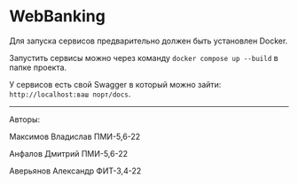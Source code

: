 # WebBanking

Для запуска сервисов предварительно должен быть установлен Docker.

Запустить сервисы можно через команду ```docker compose up --build``` в папке проекта.

У сервисов есть свой Swagger в который можно зайти: ```http://localhost:ваш порт/docs```.

***
Авторы:

Максимов Владислав ПМИ-5,6-22

Анфалов Дмитрий ПМИ-5,6-22

Аверьянов Александр ФИТ-3,4-22
